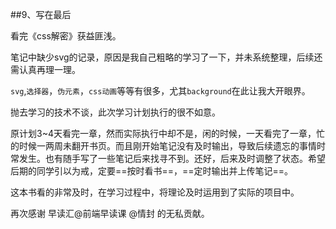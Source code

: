 ##9、写在最后

看完《css解密》获益匪浅。

笔记中缺少svg的记录，原因是我自己粗略的学习了一下，并未系统整理，后续还需认真再理一理。

`svg`,`选择器`，`伪元素`，`css动画`等等有很多，尤其`background`在此让我大开眼界。

抛去学习的技术不谈，此次学习计划执行的很不如意。

原计划3~4天看完一章，然而实际执行中却不是，闲的时候，一天看完了一章，忙的时候一两周未翻开书页。而且刚开始笔记没有及时输出，导致后续遗忘的事情时常发生。也有随手写了一些笔记后来找寻不到。还好，后来及时调整了状态。希望后期的同学引以为戒，定要==按时看书==，==定时输出并上传笔记==。

这本书看的非常及时，在学习过程中，将理论及时运用到了实际的项目中。

再次感谢 早读汇@前端早读课 @情封 的无私贡献。